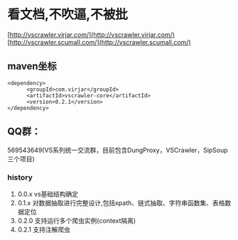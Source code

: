 # 看文档,不吹逼,不被批
[http://vscrawler.virjar.com/](http://vscrawler.virjar.com/)
[http://vscrawler.scumall.com/](http://vscrawler.scumall.com/)

## maven坐标
```
<dependency>
      <groupId>com.virjar</groupId>
      <artifactId>vscrawler-core</artifactId>
      <version>0.2.1</version>
</dependency>
```



## QQ群：

569543649(VS系列统一交流群，目前包含DungProxy，VSCrawler，SipSoup三个项目)

### history

1. 0.0.x vs基础结构确定
2. 0.1.x 对数据抽取进行完整设计,包括xpath、链式抽取、字符串函数集、表格数据定位
3. 0.2.0 支持运行多个爬虫实例(context隔离)
4. 0.2.1 支持注解爬虫
